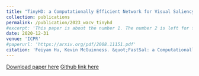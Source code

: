 ```yaml
---
title: "TinyHD: a Computationally Efficient Network for Visual Saliency Prediction"
collection: publications
permalink: /publication/2023_wacv_tinyhd
#excerpt: 'This paper is about the number 1. The number 2 is left for future work.'
date: 2020-12-31
venue: 'ICPR'
#paperurl: 'https://arxiv.org/pdf/2008.11151.pdf'
citation: 'Feiyan Hu, Kevin McGuinness. &quot;FastSal: a Computationally Efficient Network for Visual Saliency Prediction.&quot; <i>International Conference on Pattern Recognition (ICPR 2020)</i>. '
---
```

<!--- This paper is about the number 1. The number 2 is left for future work.-->
[Download paper here](https://arxiv.org/pdf/2008.11151.pdf)
[Github link here](https://github.com/feiyanhu/FastSal)

<!--- Recommended citation: Your Name, You. (2009). "Paper Title Number 1." <i>Journal 1</i>. 1(1) .-->
